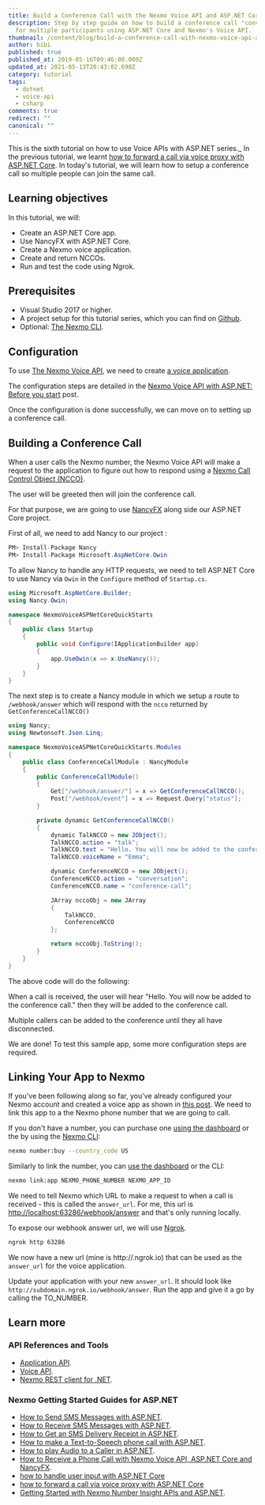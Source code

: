 ```yaml
---
title: Build a Conference Call with the Nexmo Voice API and ASP.NET Core
description: Step by step guide on how to build a conference call "conversation"
  for multiple participants using ASP.NET Core and Nexmo's Voice API.
thumbnail: /content/blog/build-a-conference-call-with-nexmo-voice-api-and-csharp-dr/csharp-conference-call-1.png
author: bibi
published: true
published_at: 2019-05-16T09:46:00.000Z
updated_at: 2021-05-13T20:43:02.698Z
category: tutorial
tags:
  - dotnet
  - voice-api
  - csharp
comments: true
redirect: ""
canonical: ""
---
```

This is the sixth tutorial on how to use Voice APIs with ASP.NET series._ In the previous tutorial, we learnt [how to forward a call via voice proxy with ASP.NET Core](https://www.nexmo.com/blog/2019/04/18/forward-a-call-via-voice-proxy-with-asp-net-core-dr/). In today's tutorial, we will learn how to setup a conference call so multiple people can join the same call.

## Learning objectives

In this tutorial, we will:

* Create an ASP.NET Core app.
* Use NancyFX with ASP.NET Core.
* Create a Nexmo voice application.
* Create and return NCCOs.
* Run and test the code using Ngrok.

## Prerequisites

* Visual Studio 2017 or higher.
* A project setup for this tutorial series, which you can find on [Github](https://github.com/nexmo-community/nexmo-dotnet-quickstart/tree/ASPNET/NexmoDotNetQuickStarts).
* Optional: [The Nexmo CLI](https://github.com/Nexmo/nexmo-cli).

<sign-up></sign-up>

## Configuration

To use [The Nexmo Voice API](https://developer.nexmo.com/voice/voice-api/overview), we need to create [a voice application](https://developer.nexmo.com/concepts/guides/applications).

The configuration steps are detailed in the [Nexmo Voice API with ASP.NET: Before you start](https://www.nexmo.com/blog/2017/07/28/nexmo-voice-api-asp-net-configure-dr/) post.

Once the configuration is done successfully, we can move on to setting up a conference call.

## Building a Conference Call

When a user calls the Nexmo number, the Nexmo Voice API will make a request to the application to figure out how to respond using a [Nexmo Call Control Object (NCCO)](https://developer.nexmo.com/voice/voice-api/ncco-reference).

The user will be greeted then will join the conference call.

For that purpose, we are going to use [NancyFX](https://github.com/NancyFx/Nancy) along side our ASP.NET Core project.

First of all, we need to add Nancy to our project :

```csharp
PM> Install-Package Nancy
PM> Install-Package Microsoft.AspNetCore.Owin
```

To allow Nancy to handle any HTTP requests, we need to tell ASP.NET Core to use Nancy via `Owin` in the `Configure` method of `Startup.cs`.

```csharp
using Microsoft.AspNetCore.Builder;
using Nancy.Owin;

namespace NexmoVoiceASPNetCoreQuickStarts
{
    public class Startup
    {
        public void Configure(IApplicationBuilder app)
        {
            app.UseOwin(x => x.UseNancy());
        }
    }
}
```

The next step is to create a Nancy module in which we setup a route to `/webhook/answer` which will respond with the `ncco` returned by `GetConferenceCallNCCO()`

```csharp
using Nancy;
using Newtonsoft.Json.Linq;

namespace NexmoVoiceASPNetCoreQuickStarts.Modules
{
    public class ConferenceCallModule : NancyModule
    {
        public ConferenceCallModule()
        {
            Get["/webhook/answer/"] = x => GetConferenceCallNCCO();
            Post["/webhook/event"] = x => Request.Query["status"];
        }

        private dynamic GetConferenceCallNCCO()
        {
            dynamic TalkNCCO = new JObject();
            TalkNCCO.action = "talk";
            TalkNCCO.text = "Hello. You will now be added to the conference call.";
            TalkNCCO.voiceName = "Emma";

            dynamic ConferenceNCCO = new JObject();
            ConferenceNCCO.action = "conversation";
            ConferenceNCCO.name = "conference-call";

            JArray nccoObj = new JArray
            {
                TalkNCCO,
                ConferenceNCCO
            };

            return nccoObj.ToString();
        }
    }
}
```

The above code will do the following:

When a call is received, the user will hear "Hello. You will now be added to the conference call." then they will be added to the conference call.

Multiple callers can be added to the conference until they all have disconnected.

We are done! To test this sample app, some more configuration steps are required.

<h2>Linking Your App to Nexmo</h2>

If you've been following along so far, you've already configured your Nexmo account and created a voice app as shown in [this post](https://www.nexmo.com/blog/2017/07/28/nexmo-voice-api-asp-net-configure-dr/). We need to link this app to a the Nexmo phone number that we are going to call.

If you don't have a number, you can purchase one [using the dashboard](https://dashboard.nexmo.com/buy-numbers) or the by using the [Nexmo CLI](https://github.com/Nexmo/nexmo-cli):

```bash
nexmo number:buy --country_code US
```

Similarly to link the number, you can [use the dashboard](https://dashboard.nexmo.com/your-numbers) or the CLI:

```bash
nexmo link:app NEXMO_PHONE_NUMBER NEXMO_APP_ID
```

We need to tell Nexmo which URL to make a request to when a call is received - this is called the `answer_url`. For me, this url is <http://localhost:63286/webhook/answer> and that's only running locally.

To expose our webhook answer url, we will use [Ngrok](https://www.nexmo.com/blog/2017/07/04/local-development-nexmo-ngrok-tunnel-dr/).

```bash
ngrok http 63286 
```

We now have a new url (mine is http://<SUBDOMAIN>.ngrok.io) that can be used as the `answer_url` for the voice application.

Update your application with your new `answer_url`. It should look like `http://subdomain.ngrok.io/webhook/answer`. Run the app and give it a go by calling the TO_NUMBER.

## Learn more

### API References and Tools

* [Application API](https://developer.nexmo.com/concepts/guides/applications).
* [Voice API](https://developer.nexmo.com/voice/voice-api/overview).
* [Nexmo REST client for .NET](https://github.com/Nexmo/nexmo-dotnet).

<h3>Nexmo Getting Started Guides for ASP.NET</h3>

* [How to Send SMS Messages with ASP.NET](https://www.nexmo.com/blog/2017/03/23/send-sms-messages-asp-net-mvc-framework-dr/).
* [How to Receive SMS Messages with ASP.NET](https://www.nexmo.com/blog/2017/03/31/recieve-sms-messages-with-asp-net-mvc-framework-dr/).
* [How to Get an SMS Delivery Receipt in ASP.NET](https://www.nexmo.com/blog/2017/07/21/get-sms-delivery-receipt-asp-net-mvc-dr/).
* [How to make a Text-to-Speech phone call with ASP.NET](https://www.nexmo.com/blog/2017/07/28/text-to-speech-phone-call-dr/).
* [How to play Audio to a Caller in ASP.NET](https://www.nexmo.com/blog/2017/11/29/how-to-play-audio-to-a-caller-in-asp-net-core-dr/).
* [How to Receive a Phone Call with Nexmo Voice API, ASP.NET Core and NancyFX](https://www.nexmo.com/blog/2018/11/21/how-to-receive-a-phone-call-with-nexmo-voice-api-asp-core-core-and-nancyfx-dr/).
* [how to handle user input with ASP.NET Core](https://www.nexmo.com/blog/2019/01/10/how-to-handle-user-input-with-asp-net-core-dr/)
* [how to forward a call via voice proxy with ASP.NET Core](https://www.nexmo.com/blog/2019/04/18/forward-a-call-via-voice-proxy-with-asp-net-core-dr/)
* [Getting Started with Nexmo Number Insight APIs and ASP.NET](https://www.nexmo.com/blog/2018/05/22/getting-started-with-nexmo-number-insight-apis-and-asp-net-dr/).